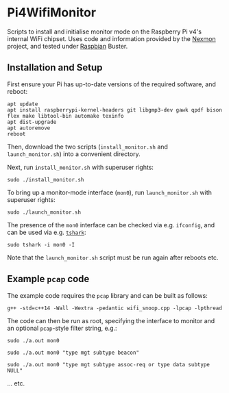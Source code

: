 # Pi4WifiMonitor

Scripts to install and initialise monitor mode on the Raspberry Pi v4's internal WiFi chipset. Uses code and information provided by the [Nexmon](https://github.com/seemoo-lab/nexmon) project, and tested under [Raspbian](https://www.raspberrypi.org/downloads/raspbian/) Buster.

## Installation and Setup

First ensure your Pi has up-to-date versions of the required software, and reboot:

```
apt update
apt install raspberrypi-kernel-headers git libgmp3-dev gawk qpdf bison flex make libtool-bin automake texinfo
apt dist-upgrade
apt autoremove
reboot
```

Then, download the two scripts (`install_monitor.sh` and `launch_monitor.sh`) into a convenient directory.

Next, run `install_monitor.sh` with superuser rights:

```
sudo ./install_monitor.sh
```

To bring up a monitor-mode interface (`mon0`), run `launch_monitor.sh` with superuser rights:

```
sudo ./launch_monitor.sh
```

The presence of the `mon0` interface can be checked via e.g. `ifconfig`, and can be used via e.g. [`tshark`](https://www.wireshark.org/docs/man-pages/tshark.html):

```
sudo tshark -i mon0 -I
```

Note that the `launch_monitor.sh` script must be run again after reboots etc.

## Example `pcap` code

The example code requires the `pcap` library and can be built as follows:

```
g++ -std=c++14 -Wall -Wextra -pedantic wifi_snoop.cpp -lpcap -lpthread
```

The code can then be run as root, specifying the interface to monitor and an optional `pcap`-style filter string, e.g.:

```
sudo ./a.out mon0
```

```
sudo ./a.out mon0 "type mgt subtype beacon"
```

```
sudo ./a.out mon0 "type mgt subtype assoc-req or type data subtype NULL"
```

... etc.
